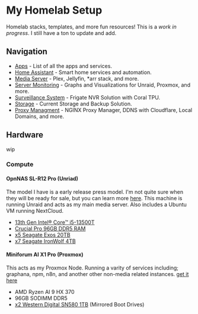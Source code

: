 # My Homelab Setup
Homelab stacks, templates, and more fun resources! This is a *work in progress*. I still have a ton to update and add.

## Navigation
* [Apps](https://github.com/TechHutTV/homelab/tree/main/apps) - List of all the apps and services.
* [Home Assistant](https://github.com/TechHutTV/homelab/tree/main/homeassistant) - Smart home services and automation.
* [Media Server](https://github.com/TechHutTV/homelab/tree/main/media) - Plex, Jellyfin, *arr stack, and more.
* [Server Monitoring](https://github.com/TechHutTV/homelab/tree/main/monitoring) - Graphs and Visualizations for Unraid, Proxmox, and more.
* [Surveillance System](https://github.com/TechHutTV/homelab/tree/main/surveillance) - Frigate NVR Solution with Coral TPU.
* [Storage](https://github.com/TechHutTV/homelab/tree/main/storage) - Current Storage and Backup Solution.
* [Proxy Managment](https://github.com/TechHutTV/homelab/tree/main/proxy) - NGINX Proxy Manager, DDNS with Cloudflare, Local Domains, and more.

## Hardware
wip

### Compute
#### OpnNAS SL-R12 Pro (Unriad)
The model I have is a early release press model. I'm not quite sure when they will be ready for sale, but you can learn more [here](https://opnnas.com/#hls). This machine is running Unraid and acts as my main media server. Also includes a Ubuntu VM running NextCloud.
* [13th Gen Intel® Core™ i5-13500T](https://amzn.to/4qblt9y)
* [Crucial Pro 96GB DDR5 RAM](https://amzn.to/3Jbh2uD)
* [x5 Seagate Exos 20TB](https://amzn.to/4nPhn5d) 
* [x7 Seagate IronWolf 4TB](https://amzn.to/3W1IFt5)

#### Miniforum AI X1 Pro (Proxmox)
This acts as my Proxmox Node. Running a varity of services including; graphana, npm, n8n, and another other non-media related instances.
[get it here](https://amzn.to/4n0xTOR)
* AMD Ryzen AI 9 HX 370
* 96GB SODIMM DDR5
* [x2 Western Digital SN580 1TB](https://amzn.to/4hdfHzY) (Mirrored Boot Drives)
